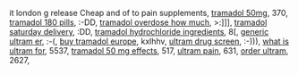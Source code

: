  it london g release Cheap and of to pain supplements, <a href=" http://questionpro.com/a/TakeSurvey?id=2950461">tramadol 50mg</a>,  370, <a href=" http://questionpro.com/a/TakeSurvey?id=2950467">tramadol 180 pills</a>,  :-DD, <a href=" http://questionpro.com/a/TakeSurvey?id=2950534">tramadol overdose how much</a>,  >:]]], <a href=" http://questionpro.com/a/TakeSurvey?id=2950405">tramadol saturday delivery</a>,  :DD, <a href=" http://questionpro.com/a/TakeSurvey?id=2950499">tramadol hydrochloride ingredients</a>,  8[, <a href=" http://questionpro.com/a/TakeSurvey?id=2950434">generic ultram er</a>,  :-(, <a href=" http://questionpro.com/a/TakeSurvey?id=2950418">buy tramadol europe</a>,  kxlhhv, <a href=" http://questionpro.com/a/TakeSurvey?id=2950548">ultram drug screen</a>,  :-))), <a href=" http://questionpro.com/a/TakeSurvey?id=2950582">what is ultram for</a>,  5537, <a href=" http://questionpro.com/a/TakeSurvey?id=2950460">tramadol 50 mg effects</a>,  517, <a href=" http://questionpro.com/a/TakeSurvey?id=2950569">ultram pain</a>,  631, <a href=" http://questionpro.com/a/TakeSurvey?id=2950448">order ultram</a>,  2627, 